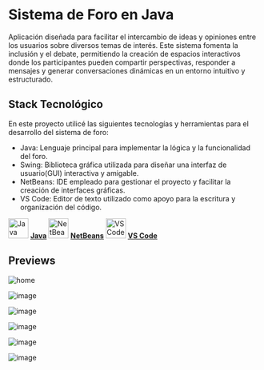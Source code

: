 # Sistema de Foro en Java

Aplicación diseñada para facilitar el intercambio de ideas y opiniones entre los usuarios sobre diversos temas de interés. Este sistema fomenta la inclusión y el debate, permitiendo la creación de espacios interactivos donde los participantes pueden compartir perspectivas, responder a mensajes y generar conversaciones dinámicas en un entorno intuitivo y estructurado.

## Stack Tecnológico

En este proyecto utilicé las siguientes tecnologías y herramientas para el desarrollo del sistema de foro:

- Java: Lenguaje principal para implementar la lógica y la funcionalidad del foro.
- Swing: Biblioteca gráfica utilizada para diseñar una interfaz de usuario(GUI) interactiva y amigable.
- NetBeans: IDE empleado para gestionar el proyecto y facilitar la creación de interfaces gráficas.
- VS Code: Editor de texto utilizado como apoyo para la escritura y organización del código.

<img src="https://upload.wikimedia.org/wikipedia/en/3/30/Java_programming_language_logo.svg" alt="Java " width="40"> [**Java**](https://www.java.com)
<img src="https://upload.wikimedia.org/wikipedia/commons/9/98/Apache_NetBeans_Logo.svg" alt="NetBeans" width="40"> [**NetBeans**](https://netbeans.apache.org)
<img src="https://code.visualstudio.com/assets/images/code-stable.png" alt="VS Code" width="40"> [**VS Code**](https://code.visualstudio.com)

## Previews
![home](https://github.com/user-attachments/assets/4f9439e1-8a35-41a2-911d-4408b8088a90)

![image](https://github.com/user-attachments/assets/a0384517-1f32-483b-8a37-d0fce0edb2fd)

![image](https://github.com/user-attachments/assets/552a3a05-df3d-4d2c-9a58-99a98af464b5)

![image](https://github.com/user-attachments/assets/86b0fea9-5a14-4f45-bf4e-64d989ce21e5)

![image](https://github.com/user-attachments/assets/25f593a7-85c3-4a91-86dd-dc36d17a4486)

![image](https://github.com/user-attachments/assets/3cdeebd9-9b5f-49c1-a9ef-fc3361e51907)


